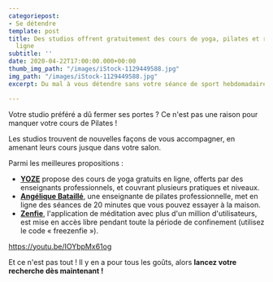 ```yaml
---
categoriepost:
- Se détendre
template: post
title: Des studios offrent gratuitement des cours de yoga, pilates et relaxation en
  ligne
subtitle: ''
date: 2020-04-22T17:00:00.000+00:00
thumb_img_path: "/images/iStock-1129449588.jpg"
img_path: "/images/iStock-1129449588.jpg"
excerpt: Du mal à vous détendre sans votre séance de sport hebdomadaire ?

---
```

Votre studio préféré a dû fermer ses portes ? Ce n'est pas une raison pour manquer votre cours de Pilates !

Les studios trouvent de nouvelles façons de vous accompagner, en amenant leurs cours jusque dans votre salon.

Parmi les meilleures propositions :

* [**YOZE**](https://yoze.fr/) propose des cours de yoga gratuits en ligne, offerts par des enseignants professionnels, et couvrant plusieurs pratiques et niveaux.
* [**Angélique Bataillé**](https://www.youtube.com/channel/UCyErGfChj2SZC6PrC4NA22w/videos), une enseignante de pilates professionnelle, met en ligne des séances de 20 minutes que vous pouvez essayer à la maison.
* [**Zenfie**](https://www.zenfie.com/fr/), l'application de méditation avec plus d'un million d'utilisateurs, est mise en accès libre pendant toute la période de confinement (utilisez le code « freezenfie »).

https://youtu.be/IOYbpMx61og

Et ce n'est pas tout ! Il y en a pour tous les goûts, alors **lancez votre recherche dès maintenant !**